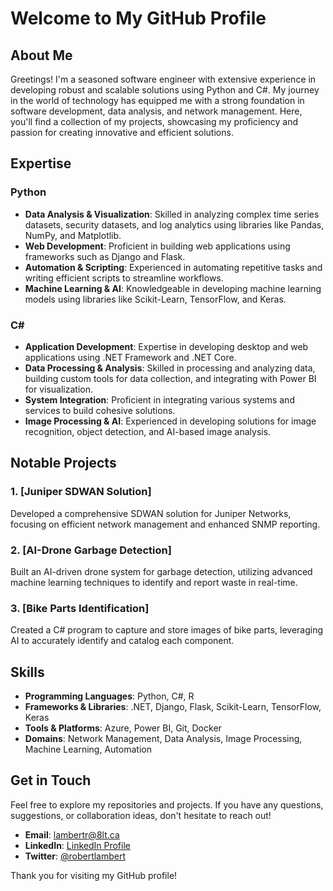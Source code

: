 <!--
**rolambert/rolambert** is a ✨ _special_ ✨ repository because its `README.md` (this file) appears on your GitHub profile.
-->

# Welcome to My GitHub Profile

## About Me

Greetings! I'm a seasoned software engineer with extensive experience in developing robust and scalable solutions using Python and C#. My journey in the world of technology has equipped me with a strong foundation in software development, data analysis, and network management. Here, you'll find a collection of my projects, showcasing my proficiency and passion for creating innovative and efficient solutions.

## Expertise

### Python
- **Data Analysis & Visualization**: Skilled in analyzing complex time series datasets, security datasets, and log analytics using libraries like Pandas, NumPy, and Matplotlib.
- **Web Development**: Proficient in building web applications using frameworks such as Django and Flask.
- **Automation & Scripting**: Experienced in automating repetitive tasks and writing efficient scripts to streamline workflows.
- **Machine Learning & AI**: Knowledgeable in developing machine learning models using libraries like Scikit-Learn, TensorFlow, and Keras.

### C#
- **Application Development**: Expertise in developing desktop and web applications using .NET Framework and .NET Core.
- **Data Processing & Analysis**: Skilled in processing and analyzing data, building custom tools for data collection, and integrating with Power BI for visualization.
- **System Integration**: Proficient in integrating various systems and services to build cohesive solutions.
- **Image Processing & AI**: Experienced in developing solutions for image recognition, object detection, and AI-based image analysis.

## Notable Projects

### 1. [Juniper SDWAN Solution]
Developed a comprehensive SDWAN solution for Juniper Networks, focusing on efficient network management and enhanced SNMP reporting.

### 2. [AI-Drone Garbage Detection]
Built an AI-driven drone system for garbage detection, utilizing advanced machine learning techniques to identify and report waste in real-time.

### 3. [Bike Parts Identification]
Created a C# program to capture and store images of bike parts, leveraging AI to accurately identify and catalog each component.

## Skills

- **Programming Languages**: Python, C#, R
- **Frameworks & Libraries**: .NET, Django, Flask, Scikit-Learn, TensorFlow, Keras
- **Tools & Platforms**: Azure, Power BI, Git, Docker
- **Domains**: Network Management, Data Analysis, Image Processing, Machine Learning, Automation

## Get in Touch

Feel free to explore my repositories and projects. If you have any questions, suggestions, or collaboration ideas, don't hesitate to reach out!

- **Email**: lambertr@8lt.ca
- **LinkedIn**: [LinkedIn Profile](https://www.linkedin.com/in/rojl/)
- **Twitter**: [@robertlambert](https://twitter.com/robertlambert)

Thank you for visiting my GitHub profile!

